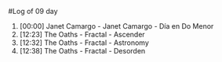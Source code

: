 #Log of 09 day

1. [00:00] Janet Camargo - Janet Camargo - Día en Do Menor
1. [12:23] The Oaths - Fractal - Ascender
1. [12:32] The Oaths - Fractal - Astronomy
1. [12:38] The Oaths - Fractal - Desorden

